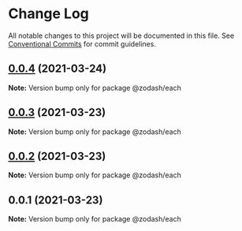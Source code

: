 # Change Log

All notable changes to this project will be documented in this file.
See [Conventional Commits](https://conventionalcommits.org) for commit guidelines.

## [0.0.4](https://github.com/zcorky/zodash/compare/@zodash/each@0.0.3...@zodash/each@0.0.4) (2021-03-24)

**Note:** Version bump only for package @zodash/each





## [0.0.3](https://github.com/zcorky/zodash/compare/@zodash/each@0.0.2...@zodash/each@0.0.3) (2021-03-23)

**Note:** Version bump only for package @zodash/each





## [0.0.2](https://github.com/zcorky/zodash/compare/@zodash/each@0.0.1...@zodash/each@0.0.2) (2021-03-23)

**Note:** Version bump only for package @zodash/each





## 0.0.1 (2021-03-23)

**Note:** Version bump only for package @zodash/each
